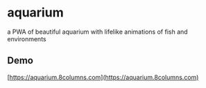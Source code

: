 # aquarium
a PWA of beautiful aquarium with lifelike animations of fish and environments

## Demo
[https://aquarium.8columns.com](https://aquarium.8columns.com)
